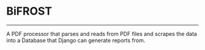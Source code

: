 # BiFROST 
--------- 
  A PDF processor that parses and reads from PDF files and scrapes the data into a Database that Django can generate reports from. 
  

